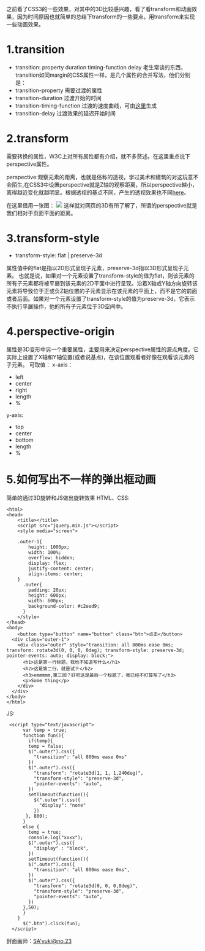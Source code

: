 之前看了CSS3的一些效果，对其中的3D比较感兴趣，看了看transform和动画效果，因为时间原因也就简单的总结下transform的一些要点。用transform来实现一些动画效果。

# 1.transition

* transition: property duration timing-function delay
老生常谈的东西，transition如同margin的CSS属性一样，是几个属性的合并写法，他们分别是：
* transition-property
需要过渡的属性
* transition-duration
过渡开始的时间
* transition-timing-function
过渡的速度曲线，可由[这里]生成
* transition-delay
过渡效果的延迟开始时间

# 2.transform
需要转换的属性，W3C上对所有属性都有介绍，就不多赘述。在这里重点说下perspective属性。


perspective:观察元素的距离，也就是俗称的透视，学过美术和建筑的对这玩意不会陌生,在CSS3中设置perspective就是Z轴的观察距离，所以perspective越小，离得越近变化就越明显。根据透视的基点不同，产生的透视效果也不同[here]。


在这里借用一张图：
![][2d]
这样就对网页的3D有所了解了，所谓的perspective就是我们相对于页面平面的距离。

# 3.transform-style

* transform-style: flat | preserve-3d

属性值中的flat是指以2D形式呈现子元素，preserve-3d指以3D形式呈现子元素。
也就是说，如果对一个元素设置了transform-style的值为flat，则该元素的所有子元素都将被平展到该元素的2D平面中进行呈现。沿着X轴或Y轴方向旋转该元素将导致位于正或负Z轴位置的子元素显示在该元素的平面上，而不是它的前面或者后面。如果对一个元素设置了transform-style的值为preserve-3d，它表示不执行平展操作，他的所有子元素位于3D空间中。

# 4.perspective-origin

属性是3D变形中另一个重要属性，主要用来决定perspective属性的源点角度。它实际上设置了X轴和Y轴位置(或者说基点)，在该位置观看者好像在观看该元素的子元素。
可取值：
x-axis：

* left
* center
* right
* length
* %

y-axis:

* top
* center
* bottom
* length
* %

# 5.如何写出不一样的弹出框动画
简单的通过3D旋转和JS做出旋转效果
HTML、CSS:
```
<html>
<head>
    <title></title>
    <script src="jquery.min.js"></script>
    <style media="screen">

    .outer-1{
        height: 1000px;
        width: 100%;
        overflow: hidden;
        display: flex;
        justify-content: center;
        align-items: center;
    }
      .outer{
        padding: 20px;
        height: 600px;
        width: 600px;
        background-color: #c2eed9;
      }
    </style>
</head>
<body>
    <button type="button" name="button" class="btn">点击</button>
  <div class="outer-1">
    <div class="outer" style="transition: all 800ms ease 0ms; transform: rotate3d(0, 0, 0, 0deg); transform-style: preserve-3d; pointer-events: auto; display: block;">
      <h1>这是第一行标题，我也不知道写什么</h1>
      <h2>这是第二行，就是试下</h2>
      <h3>emmmmm,第三回？好吧这是最后一个标题了，我已经不打算写了</h3>
      <p>Some thing</p>
    </div>
  </div>
</body>
</html>
```

JS:
```
 <script type="text/javascript">
      var temp = true;
      function fun(){
        if(temp){
        temp = false;
        $(".outer").css({
          "transition": "all 800ms ease 0ms"
        })
        $(".outer").css({
          "transform": "rotate3d(1, 1, 1,240deg)",
          "transform-style": "preserve-3d",
          "pointer-events": "auto",
        })
        setTimeout(function(){
          $(".outer").css({
            "display": "none"
          })
       }, 800);
      }
      else {
        temp = true;
        console.log("xxxx");
        $(".outer").css({
          "display" : "block",
        })
        setTimeout(function(){
        $(".outer").css({
          "transition": "all 800ms ease 0ms",
        })
        $(".outer").css({
          "transform": "rotate3d(0, 0, 0,0deg)",
          "transform-style": "preserve-3d",
          "pointer-events": "auto",
        })
      },50);
      }
    }
      $(".btn").click(fun);
  </script>
```

封面画师：[SA'yuki@no.23]

[这里]:http://cubic-bezier.com
[here]:http://www.zhangxinxu.com/study/201209/transform-perspective-same-rotate.html
[2d]:http://p6894qyp6.bkt.clouddn.com/3d.png
[SA'yuki@no.23]:https://www.pixiv.net/member.php?id=6266532
